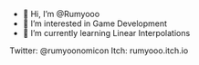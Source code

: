 - 👋 Hi, I’m @Rumyooo
- 👀 I’m interested in Game Development
- 🌱 I’m currently learning Linear Interpolations

Twitter:
@rumyoonomicon
Itch:
rumyooo.itch.io

<!---
Rumyooo/Rumyooo is a ✨ special ✨ repository because its `README.md` (this file) appears on your GitHub profile.
You can click the Preview link to take a look at your changes.
--->
